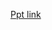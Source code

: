 [Ppt link](https://docs.google.com/presentation/d/10T0fXv6ysp7WiYWCYRAMbq3NVqhZdI_C1N_fllGhJFU/edit?usp=sharing)
